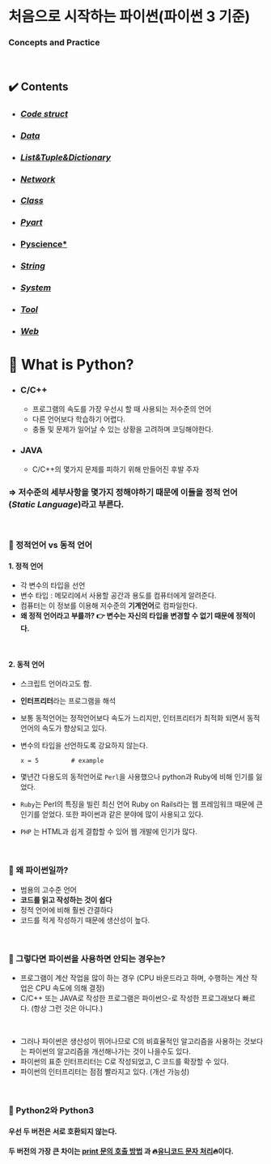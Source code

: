 # 처음으로 시작하는 파이썬(파이썬 3 기준)  
### Concepts and Practice

<br>

## :heavy_check_mark: Contents

- ### [*Code struct*](https://github.com/bosl95/python_basic/tree/master/Code%20struct)
- ### [*Data*](https://github.com/bosl95/python_basic/tree/master/Data)
- ### [*List&Tuple&Dictionary*](https://github.com/bosl95/python_basic/tree/master/List%20%26%20Tuple%20%26%20dictionary)
- ### [*Network*](https://github.com/bosl95/python_basic/tree/master/Network)
- ### [*Class*](https://github.com/bosl95/python_basic/tree/master/Object%20%26%20class)
- ### [*Pyart*](https://github.com/bosl95/python_basic/tree/master/Pyart)
- ### [Pyscience*](https://github.com/bosl95/python_basic/tree/master/Pyscience)
- ### [*String*](https://github.com/bosl95/python_basic/tree/master/String)
- ### [*System*](https://github.com/bosl95/python_basic/tree/master/System)
- ### [*Tool*](https://github.com/bosl95/python_basic/tree/master/Tool)
- ### [*Web*](https://github.com/bosl95/python_basic/tree/master/Web)


# :dart: What is Python?

- ### C/C++
	-  프로그램의 속도를 가장 우선시 할 때 사용되는 저수준의 언어
	- 다른 언어보다 학습하기 어렵다.
	- 충돌 및 문제가 일어날 수 있는 상황을 고려하며 코딩해야한다.

- ### JAVA
	- C/C++의 몇가지 문제를 피하기 위해 만들어진 후발 주자

### ⇒ 저수준의 세부사항을 몇가지 정해야하기 때문에 이들을 정적 언어(*Static Language*)라고 부른다.<br>

<br>

### :pushpin: 정적언어 vs 동적 언어
#### 1. 정적 언어 
- 각 변수의 타입을 선언
- 변수 타입 : 메모리에서 사용할 공간과 용도를 컴퓨터에게 알려준다.
- 컴퓨터는 이 정보를 이용해 저수준의 **기계언어**로 컴파일한다.
- **왜 정적 언어라고 부를까?  :point_right: 변수는 자신의 타입을 변경할 수 없기 때문에 정적이다.**

<br>

#### 2. 동적 언어
- 스크립트 언어라고도 함.
- **인터프리터**라는 프로그램을 해석
- 보통 동적언어는 정적언어보다 속도가 느리지만, 인터프리터가 최적화 되면서 동적 언어의 속도가 향상되고 있다.
- 변수의 타입을 선언하도록 강요하지 않는다.
		
	  x = 5			# example
- 몇년간 다용도의 동적언어로 ``Perl``을 사용했으나 python과 Ruby에 비해 인기를 잃었다.
- ``Ruby``는 Perl의 특징을 빌린 최신 언어 Ruby on Rails라는 웹 프레임워크 때문에 큰 인기를 얻었다.  또한 파이썬과 같은 분야에 많이 사용되고 있다.
- ``PHP`` 는 HTML과 쉽게 결합할 수 있어 웹 개발에 인기가 많다. 

<br>

### :pushpin: 왜 파이썬일까?
- 범용의 고수준 언어
- **코드를 읽고 작성하는 것이 쉽다**
- 정적 언어에 비해 훨씬 간결하다
- 코드를 적게 작성하기 때문에 생산성이 높다.

<br>

### :pushpin: 그렇다면 파이썬을 사용하면 안되는 경우는?
- 프로그램이 계산 작업을 많이 하는 경우 (CPU 바운드라고 하며, 수행하는 계산 작업은 CPU 속도에 의해 결정)
- C/C++ 또는 JAVA로 작성한 프로그램은 파이썬으-로 작성한 프로그래보다 빠르다. (항상 그런 것은 아니다.)

<br>

- 그러나 파이썬은 생산성이 뛰어나므로 C의 비효율적인 알고리즘을 사용하는 것보다는 파이썬의 알고리즘을 개선해나가는 것이 나을수도 있다.
- 파이썬의 표준 인터프리터는 C로 작성되었고, C 코드를 확장할 수 있다.
- 파이썬의 인터프리터는 점점 빨라지고 있다. (개선 가능성)

<br>

### :pushpin: Python2와 Python3
#### 우선 두 버전은 서로 호환되지 않는다.<br>
#### 두 버전의 가장 큰 차이는 [print 문의 호출 방법]() 과 :fire:[유니코드 문자 처리]():fire:이다.

